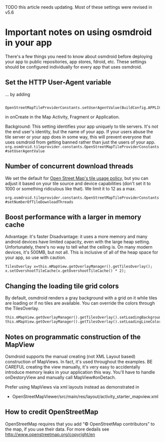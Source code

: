 TODO this article needs updating. Most of these settings were revised in v5.6

# Important notes on using osmdroid in your app

There's a few things you need to know about osmdroid before deploying your app to public repositories, app stores, fdroid, etc. These settings should be configured individually for every app that uses osmdroid.

## Set the HTTP User-Agent variable

... by adding

````
   OpenStreetMapTileProviderConstants.setUserAgentValue(BuildConfig.APPLICATION_ID);
````

in onCreate in the Map Activity, Fragment or Application.

Background: This setting identifies your app uniquely to tile servers. It's not the end user's identity, but the name of your app. If your users abuse the tile server or your app does in some way, this will prevent everyone that uses osmdroid from getting banned rather than just the users of your app.
`org.osmdroid.tileprovider.constants.OpenStreetMapTileProviderConstants#setUserAgentValue`


## Number of concurrent download threads

We set the default for [Open Street Map's tile usage policy](http://wiki.openstreetmap.org/wiki/Tile_usage_policy), but you can adjust it based on your tile source and device capabilities (don't set it to 1000 or something ridiculous like that). We limit it to 12 as a max.

`org.osmdroid.tileprovider.constants.OpenStreetMapTileProviderConstants#setNumberOfTileDownloadThreads`


## Boost performance with a larger in memory cache

Advantage: it's faster
Disadvantage: it uses a more memory and many android devices have limited capacity, even with the large heap setting. Unfortunately, there's no way to tell what the ceiling is. On many modern devices, it's 500MB, but not all. This is inclusive of all of the heap space for your app, so use with caution. 

````
TilesOverlay x=this.mMapView.getOverlayManager().getTilesOverlay();
x.setOvershootTileCache(x.getOvershootTileCache() * 2);
````

## Changing the loading tile grid colors

By default, osmdroid renders a gray background with a grid on it while tiles are loading or if no tiles are available. You can override the colors through the TilesOverlay.

````
this.mMapView.getOverlayManager().getTilesOverlay().setLoadingBackgroundColor(android.R.color.black);
this.mMapView.getOverlayManager().getTilesOverlay().setLoadingLineColor(Color.argb(255,0,255,0));
````

## Notes on programmatic construction of the MapView

Osmdroid supports the manual creating (not XML Layout based) construction of MapViews. In fact, it's used throughout the examples. BE CAREFUL creating the view manually, it's very easy to accidentally introduce memory leaks in your application this way. You'll have to handle onDestoryView and manually call MapView#onDetach.

Prefer using MapViews via xml layouts instead as demonstrated in 

* OpenStreetMapViewer/src/main/res/layout/activity_starter_mapview.xml

## How to credit OpenStreetMap

OpenStreetMap requires that you add “© OpenStreetMap contributors” to the map, if you use their data. For more dedails see http://www.openstreetmap.org/copyright/en 
